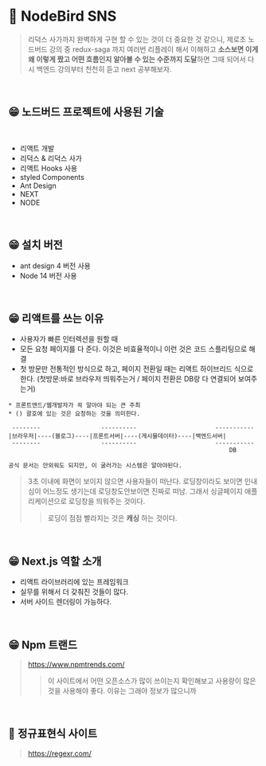 # 💌 NodeBird SNS

> 리덕스 사가까지 완벽하게 구현 할 수 있는 것이 더 중요한 것 같으니, 제로초 노드버드 강의 중 redux-saga 까지 여러번 리플레이 해서 이해하고 <b>소스보면 이게 왜 이렇게 짰고 어떤 흐름인지 알아볼 수 있는 수준까지 도달</b>하면 그때 되어서 다시 백엔드 강의부터 천천히 듣고 next 공부해보자.

<br>

## 😁 노드버드 프로젝트에 사용된 기술

<br>

- 리액트 개발
- 리덕스 & 리덕스 사가
- 리액트 Hooks 사용
- styled Components
- Ant Design
- NEXT
- NODE

<br>

## 😁 설치 버전

- ant design 4 버전 사용
- Node 14 버전 사용

<br>

## 😁 리액트를 쓰는 이유

- 사용자가 빠른 인터렉션을 원할 때
- 모든 요청 페이지를 다 준다. 이것은 비효율적이니 이런 것은 코드 스플리팅으로 해결
- 첫 방문만 전통적인 방식으로 하고, 페이지 전환일 때는 리액트 하이브리드 식으로 한다.
  (첫방문:바로 브라우저 띄워주는거 / 페이지 전환은 DB랑 다 연결되어 보여주는거)

```
* 프론트앤드/웹개발자가 꼭 알아야 되는 큰 주최
* () 괄호에 있는 것은 요청하는 것을 의미한다.

 --------                 ----------                      -----------
|브라우저|----(블로그)----|프론트서버|----(게시물데이터)----|백엔드서버|
 --------                 ----------                      -----------
                                                              DB

공식 문서는 안외워도 되지만, 이 굴러가는 시스템은 알아야된다.

```

> 3초 이내에 화면이 보이지 않으면 사용자들이 떠난다.
> 로딩창이라도 보이면 인내심이 어느정도 생기는데 로딩창도안보이면 진짜로 떠남.
> 그래서 싱글페이지 애플리케이션으로 로딩창을 띄워주는 것이다.
>
> > 로딩이 점점 빨라지는 것은 **캐싱** 하는 것이다.

<br>

## 😁 Next.js 역할 소개

- 리액트 라이브러리에 있는 프레임워크
- 실무를 위해서 더 갖춰진 것들이 많다.
- 서버 사이드 렌더링이 가능하다.

<br>

## 😁 Npm 트랜드

> https://www.npmtrends.com/
>
> > 이 사이트에서 어떤 오픈소스가 많이 쓰이는지 확인해보고 사용량이 많은 것을 사용해야 좋다. 이유는 그래야 정보가 많으니까

<br>

## 🤪 정규표현식 사이트

> https://regexr.com/
